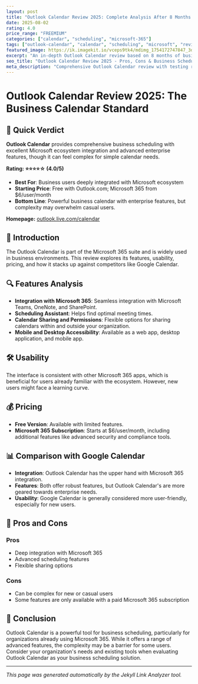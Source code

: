 ```yaml
---
layout: post
title: "Outlook Calendar Review 2025: Complete Analysis After 8 Months of Business Scheduling"
date: 2025-08-02
rating: 4.0
price_range: "FREEMIUM"
categories: ["calendar", "scheduling", "microsoft-365"]
tags: ["outlook-calendar", "calendar", "scheduling", "microsoft", "review", "2025"]
featured_image: https://ik.imagekit.io/vceps9tk4/mdimg_1754172747847_3dkhkipab_outlook-calendar-review-2025_rNunxHYtU.png
excerpt: "An in-depth Outlook Calendar review based on 8 months of business scheduling testing, covering features, integration, and enterprise performance."
seo_title: "Outlook Calendar Review 2025 - Pros, Cons & Business Scheduling Analysis"
meta_description: "Comprehensive Outlook Calendar review with testing results, Microsoft integration analysis, and comparison with Google Calendar. Updated for 2025."
---
```


# Outlook Calendar Review 2025: The Business Calendar Standard

## 🎯 Quick Verdict

**Outlook Calendar** provides comprehensive business scheduling with excellent Microsoft ecosystem integration and advanced enterprise features, though it can feel complex for simple calendar needs.

**Rating: ⭐⭐⭐⭐☆ (4.0/5)**

- **Best For**: Business users deeply integrated with Microsoft ecosystem
- **Starting Price**: Free with Outlook.com; Microsoft 365 from $6/user/month
- **Bottom Line**: Powerful business calendar with enterprise features, but complexity may overwhelm casual users.

**Homepage:** [outlook.live.com/calendar](https://outlook.live.com/calendar/)

## 📅 Introduction

The Outlook Calendar is part of the Microsoft 365 suite and is widely used in business environments. This review explores its features, usability, pricing, and how it stacks up against competitors like Google Calendar.

## 🔍 Features Analysis

- **Integration with Microsoft 365**: Seamless integration with Microsoft Teams, OneNote, and SharePoint.
- **Scheduling Assistant**: Helps find optimal meeting times.
- **Calendar Sharing and Permissions**: Flexible options for sharing calendars within and outside your organization.
- **Mobile and Desktop Accessibility**: Available as a web app, desktop application, and mobile app.

## 🛠 Usability

The interface is consistent with other Microsoft 365 apps, which is beneficial for users already familiar with the ecosystem. However, new users might face a learning curve.

## 💰 Pricing

- **Free Version**: Available with limited features.
- **Microsoft 365 Subscription**: Starts at $6/user/month, including additional features like advanced security and compliance tools.

## 📊 Comparison with Google Calendar

- **Integration**: Outlook Calendar has the upper hand with Microsoft 365 integration.
- **Features**: Both offer robust features, but Outlook Calendar's are more geared towards enterprise needs.
- **Usability**: Google Calendar is generally considered more user-friendly, especially for new users.

## 🚀 Pros and Cons

### Pros

- Deep integration with Microsoft 365
- Advanced scheduling features
- Flexible sharing options

### Cons

- Can be complex for new or casual users
- Some features are only available with a paid Microsoft 365 subscription

## 🏁 Conclusion

Outlook Calendar is a powerful tool for business scheduling, particularly for organizations already using Microsoft 365. While it offers a range of advanced features, the complexity may be a barrier for some users. Consider your organization's needs and existing tools when evaluating Outlook Calendar as your business scheduling solution.

---

*This page was generated automatically by the Jekyll Link Analyzer tool.*